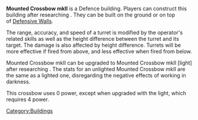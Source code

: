 **Mounted Crossbow mkII** is a Defence building. Players can construct
this building after researching [](Mounted_Crossbows_(Tech).md). They can be built on the
ground or on top of [Defensive Walls](Defensive_Walls.md "wikilink").

The range, accuracy, and speed of a turret is modified by the operator's
related skills as well as the height difference between the turret and
its target. The damage is also affected by height difference. Turrets
will be more effective if fired from above, and less effective when
fired from below.

Mounted Crossbow mkII can be upgraded to Mounted Crossbow mkII \[light\]
after researching [](Crossbow_Turret_Spotlight_Fitting_(Tech).md). The stats
for an unlighted Mounted Crossbow mkII are the same as a lighted one,
disregarding the negative effects of working in darkness.

This crossbow uses 0 power, except when upgraded with the light, which
requires 4 power.

[Category:Buildings](Category:Buildings "wikilink")